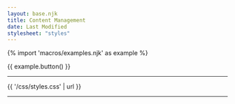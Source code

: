 ```yaml
---
layout: base.njk
title: Content Management
date: Last Modified
stylesheet: "styles"
---
```


{% import 'macros/examples.njk' as example %}

{{ example.button() }}

---

{{ '/css/styles.css' | url }}

---
